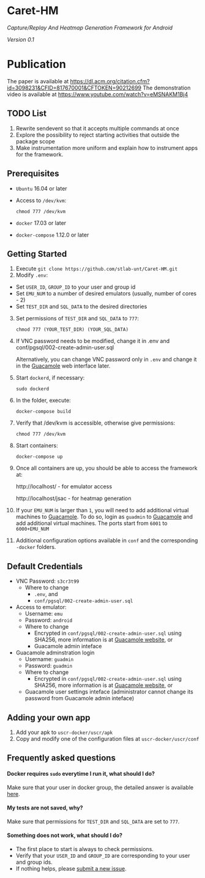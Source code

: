 # Caret-HM
*Capture/Replay And Heatmap Generation Framework for Android*

*Version 0.1*

# Publication
The paper is available at https://dl.acm.org/citation.cfm?id=3098231&CFID=817670001&CFTOKEN=90212699
The demonstration video is available at https://www.youtube.com/watch?v=eMSNAKM1Bj4


## TODO List
1. Rewrite sendevent so that it accepts multiple commands at once
2. Explore the possibility to reject starting activities that outside the package scope
3. Make instrumentation more uniform and explain how to instrument apps for the framework.


## Prerequisites
- `Ubuntu` 16.04 or later
- Access to `/dev/kvm`:

    `chmod 777 /dev/kvm`
- `docker` 17.03 or later
- `docker-compose` 1.12.0 or later

## Getting Started
1. Execute `git clone https://github.com/stlab-unt/Caret-HM.git`
2. Modify `.env`:
  - Set `USER_ID`, `GROUP_ID` to your user and group id
  - Set `EMU_NUM` to a number of desired emulators (usually, number of cores - 2)
  - Set `TEST_DIR` and `SQL_DATA` to the desired directories
3. Set permissions of `TEST_DIR` and `SQL_DATA` to `777`:

     `chmod 777 (YOUR_TEST_DIR) (YOUR_SQL_DATA)`
4. If VNC password needs to be modified, change it in .env and conf/pgsql/002-create-admin-user.sql

    Alternatively, you can change VNC password only in `.env` and change it in the [Guacamole](http://guacamole.incubator.apache.org/) web interface later.
5. Start `dockerd`, if necessary:

    `sudo dockerd`
5. In the folder, execute:

    `docker-compose build`
6. Verify that /dev/kvm is accessible, otherwise give permissions:

    `chmod 777 /dev/kvm`
7. Start containers:

    `docker-compose up`
8. Once all containers are up, you should be able to access the framework at:

    http://localhost/ - for emulator access
    
    http://localhost/jsac - for heatmap generation
9. If your `EMU_NUM` is larger than `1`, you will need to add additional virtual machines to [Guacamole](http://guacamole.incubator.apache.org/).
    To do so, login as `guadmin` to [Guacamole](http://guacamole.incubator.apache.org/) and add additional virtual machines. The ports start from `6001` to `6000+EMU_NUM`
10. Additional configuration options available in `conf` and the corresponding `-docker` folders.

## Default Credentials
 - VNC Password: `s3cr3t99`
    - Where to change
      - `.env`, and
      - `conf/pgsql/002-create-admin-user.sql`
 - Access to emulator:
     - Username: `emu`
     - Password: `android`
     - Where to change
       - Encrypted in `conf/pgsql/002-create-admin-user.sql` using SHA256, more information is at [Guacamole website](https://guacamole.incubator.apache.org/doc/gug/jdbc-auth.html), or
       - Guacamole admin inteface
  - Guacamole adminstration login
      - Username: `guadmin`
      - Password: `guadmin`
      - Where to change
        - Encrypted in `conf/pgsql/002-create-admin-user.sql` using SHA256, more information is at [Guacamole website](https://guacamole.incubator.apache.org/doc/gug/jdbc-auth.html), or
       - Guacamole user settings inteface (administrator cannot change its password from Guacamole admin inteface)

## Adding your own app
1. Add your apk to `uscr-docker/uscr/apk`
2. Copy and modify one of the configuration files at `uscr-docker/uscr/conf`

## Frequently asked questions

#### Docker requires `sudo` everytime I run it, what should I do?
Make sure that your user in docker group, the detailed answer is available [here](https://askubuntu.com/questions/477551/how-can-i-use-docker-without-sudo).

#### My tests are not saved, why?
Make sure that permissions for `TEST_DIR` and `SQL_DATA` are set to `777`.

#### Something does not work, what should I do?
- The first place to start is always to check permissions.
- Verify that your `USER_ID` and `GROUP_ID` are corresponding to your user and group ids.
- If nothing helps, please [submit a new issue](https://github.com/stlab-unt/Caret-HM/issues/new).
